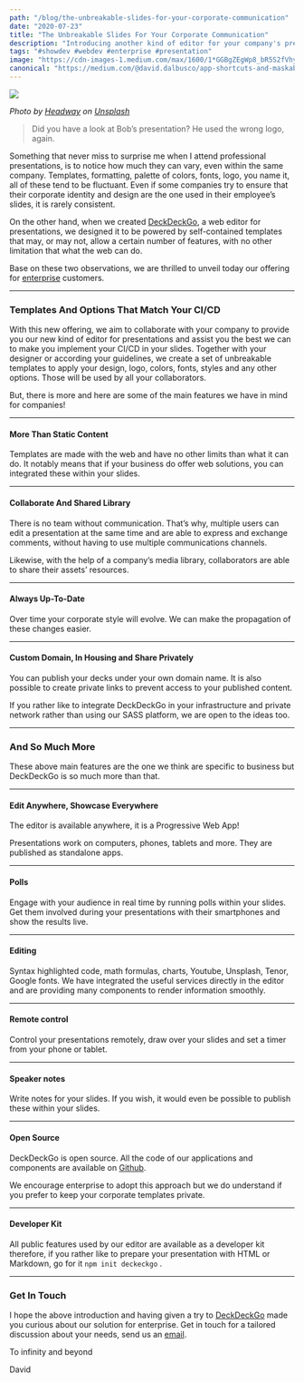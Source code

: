 ```yaml
---
path: "/blog/the-unbreakable-slides-for-your-corporate-communication"
date: "2020-07-23"
title: "The Unbreakable Slides For Your Corporate Communication"
description: "Introducing another kind of editor for your company's presentations."
tags: "#showdev #webdev #enterprise #presentation"
image: "https://cdn-images-1.medium.com/max/1600/1*GGBgZEgWp8_bR5S2fVhybg.jpeg"
canonical: "https://medium.com/@david.dalbusco/app-shortcuts-and-maskable-icons-play-it-like-twitter-c7da9b7e90fa"
---
```


![](https://cdn-images-1.medium.com/max/1600/1*G1Y71S6H20wCW7WbgrQXew.jpeg)

*Photo by [Headway](https://unsplash.com/@headwayio?utm_source=unsplash&utm_medium=referral&utm_content=creditCopyText) on [Unsplash](https://unsplash.com/?utm_source=unsplash&utm_medium=referral&utm_content=creditCopyText)*

> Did you have a look at Bob’s presentation? He used the wrong logo, again.

Something that never miss to surprise me when I attend professional presentations, is to notice how much they can vary, even within the same company. Templates, formatting, palette of colors, fonts, logo, you name it, all of these tend to be fluctuant. Even if some companies try to ensure that their corporate identity and design are the one used in their employee’s slides, it is rarely consistent.

On the other hand, when we created [DeckDeckGo](https://deckdeckgo.com), a web editor for presentations, we designed it to be powered by self-contained templates that may, or may not, allow a certain number of features, with no other limitation that what the web can do.

Base on these two observations, we are thrilled to unveil today our offering for [enterprise](https://deckdeckgo.com/enterprise) customers.

*****

### Templates And Options That Match Your CI/CD

With this new offering, we aim to collaborate with your company to provide you our new kind of editor for presentations and assist you the best we can to make you implement your CI/CD in your slides. Together with your designer or according your guidelines, we create a set of unbreakable templates to apply your design, logo, colors, fonts, styles and any other options. Those will be used by all your collaborators.

But, there is more and here are some of the main features we have in mind for companies!

*****

#### More Than Static Content

Templates are made with the web and have no other limits than what it can do. It notably means that if your business do offer web solutions, you can integrated these within your slides.

*****

#### Collaborate And Shared Library

There is no team without communication. That’s why, multiple users can edit a presentation at the same time and are able to express and exchange comments, without having to use multiple communications channels.

Likewise, with the help of a company’s media library, collaborators are able to share their assets’ resources.

*****

#### Always Up-To-Date

Over time your corporate style will evolve. We can make the propagation of these changes easier.

*****

#### Custom Domain, In Housing and Share Privately

You can publish your decks under your own domain name. It is also possible to create private links to prevent access to your published content.

If you rather like to integrate DeckDeckGo in your infrastructure and private network rather than using our SASS platform, we are open to the ideas too.

*****

### And So Much More

These above main features are the one we think are specific to business but DeckDeckGo is so much more than that.

*****

#### Edit Anywhere, Showcase Everywhere

The editor is available anywhere, it is a Progressive Web App!

Presentations work on computers, phones, tablets and more. They are published as standalone apps.

*****

#### Polls

Engage with your audience in real time by running polls within your slides. Get them involved during your presentations with their smartphones and show the results live.

*****

#### Editing

Syntax highlighted code, math formulas, charts, Youtube, Unsplash, Tenor, Google fonts. We have integrated the useful services directly in the editor and are providing many components to render information smoothly.

*****

#### Remote control

Control your presentations remotely, draw over your slides and set a timer from your phone or tablet.

*****

#### Speaker notes

Write notes for your slides. If you wish, it would even be possible to publish these within your slides.

*****

#### Open Source

DeckDeckGo is open source. All the code of our applications and components are available on [Github](http://github.com/deckgo/deckdeckgo).

We encourage enterprise to adopt this approach but we do understand if you prefer to keep your corporate templates private.

*****

#### Developer Kit

All public features used by our editor are available as a developer kit therefore, if you rather like to prepare your presentation with HTML or Markdown, go for it `npm init deckeckgo` .

*****

### Get In Touch

I hope the above introduction and having given a try to [DeckDeckGo](https://deckdeckgo.com) made you curious about our solution for enterprise. Get in touch for a tailored discussion about your needs, send us an [email](mailto:hello@deckdeckgo.com).

To infinity and beyond

David
